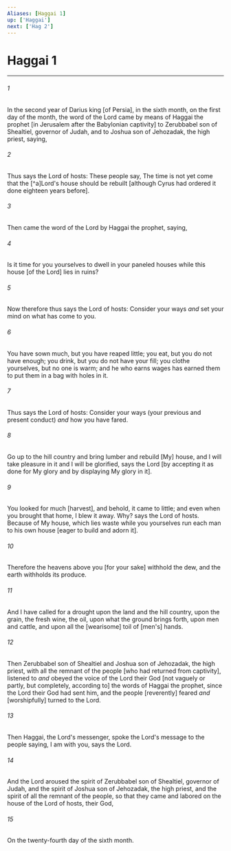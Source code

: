 ```yaml
---
Aliases: [Haggai 1]
up: ['Haggai']
next: ['Hag 2']
---
```

# Haggai 1

***














###### 1 






In the second year of Darius king [of Persia], in the sixth month, on the first day of the month, the word of the Lord came by means of Haggai the prophet [in Jerusalem after the Babylonian captivity] to Zerubbabel son of Shealtiel, governor of Judah, and to Joshua son of Jehozadak, the high priest, saying, 













###### 2 






Thus says the Lord of hosts: These people say, The time is not yet come that the [^a]Lord's house should be rebuilt [although Cyrus had ordered it done eighteen years before]. 













###### 3 






Then came the word of the Lord by Haggai the prophet, saying, 













###### 4 






Is it time for you yourselves to dwell in your paneled houses while this house [of the Lord] lies in ruins? 













###### 5 






Now therefore thus says the Lord of hosts: Consider your ways _and_ set your mind on what has come to you. 













###### 6 






You have sown much, but you have reaped little; you eat, but you do not have enough; you drink, but you do not have your fill; you clothe yourselves, but no one is warm; and he who earns wages has earned them to put them in a bag with holes in it. 













###### 7 






Thus says the Lord of hosts: Consider your ways (your previous and present conduct) _and_ how you have fared. 













###### 8 






Go up to the hill country and bring lumber and rebuild [My] house, and I will take pleasure in it and I will be glorified, says the Lord [by accepting it as done for My glory and by displaying My glory in it]. 













###### 9 






You looked for much [harvest], and behold, it came to little; and even when you brought that home, I blew it away. Why? says the Lord of hosts. Because of My house, which lies waste while you yourselves run each man to his own house [eager to build and adorn it]. 













###### 10 






Therefore the heavens above you [for your sake] withhold the dew, and the earth withholds its produce. 













###### 11 






And I have called for a drought upon the land and the hill country, upon the grain, the fresh wine, the oil, upon what the ground brings forth, upon men and cattle, and upon all the [wearisome] toil of [men's] hands. 













###### 12 






Then Zerubbabel son of Shealtiel and Joshua son of Jehozadak, the high priest, with all the remnant of the people [who had returned from captivity], listened to _and_ obeyed the voice of the Lord their God [not vaguely or partly, but completely, according to] the words of Haggai the prophet, since the Lord their God had sent him, and the people [reverently] feared _and_ [worshipfully] turned to the Lord. 













###### 13 






Then Haggai, the Lord's messenger, spoke the Lord's message to the people saying, I am with you, says the Lord. 













###### 14 






And the Lord aroused the spirit of Zerubbabel son of Shealtiel, governor of Judah, and the spirit of Joshua son of Jehozadak, the high priest, and the spirit of all the remnant of the people, so that they came and labored on the house of the Lord of hosts, their God, 













###### 15 






On the twenty-fourth day of the sixth month.
